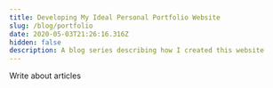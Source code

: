 ```yaml
---
title: Developing My Ideal Personal Portfolio Website
slug: /blog/portfolio
date: 2020-05-03T21:26:16.316Z
hidden: false
description: A blog series describing how I created this website
---
```

Write about articles